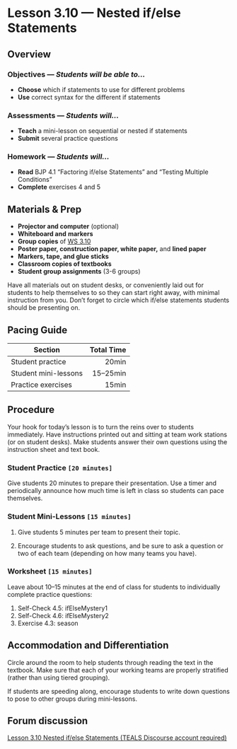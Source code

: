 Lesson 3.10 — Nested if/else Statements
====================================================================================================

Overview
--------
### Objectives — _Students will be able to…_
- **Choose** which if statements to use for different problems
- **Use** correct syntax for the different if statements

### Assessments — _Students will…_
- **Teach** a mini-lesson on sequential or nested if statements
- **Submit** several practice questions

### Homework — _Students will…_
- **Read** BJP 4.1 “Factoring if/else Statements” and “Testing Multiple Conditions”
- **Complete** exercises 4 and 5


Materials & Prep
----------------
- **Projector and computer** (optional)
- **Whiteboard and** **markers**
- **Group copies** of [WS 3.10][]
- **Poster paper, construction paper, white paper,** and **lined paper**
- **Markers, tape, and glue sticks**
- **Classroom copies of textbooks**
- **Student group assignments** (3-6 groups)

Have all materials out on student desks, or conveniently laid out for students to help themselves to
so they can start right away, with minimal instruction from you. Don’t forget to circle which
if/else statements students should be presenting on.


Pacing Guide
------------
| Section               | Total Time |
|-----------------------|-----------:|
| Student practice      |      20min |
| Student mini-lessons  |   15–25min |
| Practice    exercises |      15min |


Procedure
---------
Your hook for today’s lesson is to turn the reins over to students immediately. Have instructions
printed out and sitting at team work stations (or on student desks). Make students answer their own
questions using the instruction sheet and text book.

### Student Practice `[20 minutes]`
Give students 20 minutes to prepare their presentation. Use a timer and periodically announce how
much time is left in class so students can pace themselves.

### Student Mini-Lessons `[15 minutes]`
1. Give students 5 minutes per team to present their topic.

2. Encourage students to ask questions, and be sure to ask a question or two of each team (depending
   on how many teams you have).

### Worksheet `[15 minutes]`
Leave about 10–15 minutes at the end of class for students to individually complete practice
questions:

1. Self-Check 4.5: ifElseMystery1
2. Self-Check 4.6: ifElseMystery2
3. Exercise 4.3: season


Accommodation and Differentiation
---------------------------------
Circle around the room to help students through reading the text in the textbook. Make sure that
each of your working teams are properly stratified (rather than using tiered grouping).

If students are speeding along, encourage students to write down questions to pose to other groups
during mini-lessons.


Forum discussion
----------------
[Lesson 3.10 Nested if/else Statements (TEALS Discourse account required)](http://forums.tealsk12.org/c/unit-3/3-10-nested-if-else-statements)


[WS 3.10]:  https://raw.githubusercontent.com/TEALSK12/apcsa-public/master/curriculum/Unit3/WS%203.10.docx
